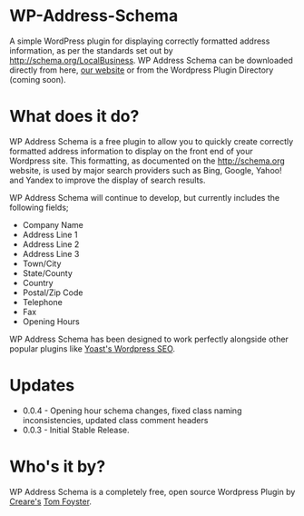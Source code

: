 WP-Address-Schema
=================

A simple WordPress plugin for displaying correctly formatted address information, as per the standards set out by http://schema.org/LocalBusiness. WP Address Schema can be downloaded directly from here, [our website](https://www.creare.co.uk/services/wp-address-schema) or from the Wordpress Plugin Directory (coming soon).

What does it do?
================

WP Address Schema is a free plugin to allow you to quickly create correctly formatted address information to display on the front end of your Wordpress site. This formatting, as documented on the http://schema.org website, is used by major search providers such as Bing, Google, Yahoo! and Yandex to improve the display of search results.

WP Address Schema will continue to develop, but currently includes the following fields;
* Company Name
* Address Line 1
* Address Line 2
* Address Line 3
* Town/City
* State/County
* Country
* Postal/Zip Code
* Telephone
* Fax
* Opening Hours

WP Address Schema has been designed to work perfectly alongside other popular plugins like [Yoast's Wordpress SEO](http://wordpress.org/plugins/wordpress-seo/).

Updates
=======

* 0.0.4 - Opening hour schema changes, fixed class naming inconsistencies, updated class comment headers
* 0.0.3 - Initial Stable Release.

Who's it by?
============

WP Address Schema is a completely free, open source Wordpress Plugin by [Creare's](http://www.creare.co.uk) [Tom Foyster](http://twitter.com/tomfoyster).

